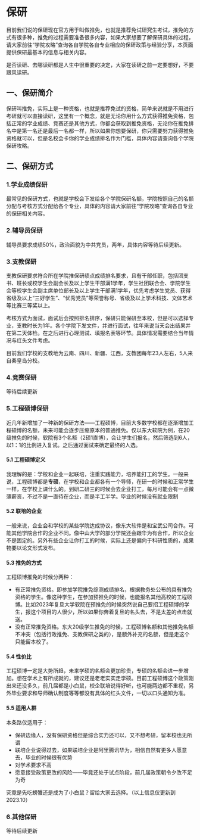 # 保研
目前我们说的保研现在官方用于叫做推免，也就是推荐免试研究生考试，推免的方式有很多种，推免的过程需要准备很多内容，如果大家想要了解保研具体的过程，请大家前往“学院攻略”查询各自学院各自专业相应的保研政策与经验分享，本页面提供保研最基本的信息与相关内容。
 
是否读研、去哪读研都是人生中很重要的决定，大家在读研之前一定要想好，不要跟风读研。
## 一、保研简介
保研叫推免，实际上是一种资格，也就是推荐免试的资格，简单来说就是不用进行考研就可以直接读研，这里有一个概念，就是无论你用什么方式获得推免资格，包括正常的学业成绩、竞赛还是其他方式，你都会获取到推免资格，无论你在推免排名中是第一名还是最后一名都一样，所以如果你想要保研，你只需要努力获得推免资格就可以，但是名校会卡你的学业成绩排名作为门槛，具体内容请查询各个学院保研攻略。

## 二、保研方式
### 1.学业成绩保研
最常见的保研方式，也就是学校会下发给各个学院保研名额，学院按照自己的名额分配与考核方式分配给各个专业，具体的内容请大家前往“学院攻略”查询各自专业的保研相关内容。
### 2.辅导员保研
辅导员要求成绩50%，政治面貌为中共党员，两年，具体内容等待后续更新。
### 3.支教保研
支教保研要求符合所在学院推保研绩点成绩排名要求，且有干部任职，包括团支书、班长或校学生会副会长及以上学生干部满1学年，学生社团联合会、学院学生会等校学生会副主席单位部长及以上学生干部满1学年，优先考虑学生党员、获得省级及以上“三好学生”、“优秀党员”等荣誉称号、省级及以上学术科技、文体艺术等比赛三等奖以上。

考核方式为面试，面试后会按照排名排序，保研只能保研至本校，但是可以选择专业，支教时长为1年。各个学院下发文件，并进行面试，往年来说当天会出结果并在第二天体检。在之后进行心理测试、填报名表等环节。具体情况需要结合当年情况与红头文件考虑。

目前我们学校的支教地为云南、四川、新疆、江西，支教团每年23人左右，5人来自秦皇岛分校。
### 4.竞赛保研
等待后续更新


### 5.工程硕博保研
近几年新增加了一种新的保研方法——工程硕博，目前大多数学校都在逐渐增加工程硕博的名额，未来可能会逐步压缩原本的普通推免。仅以东大软院为例，在20级推免的时候，软院有3个名额（2硕1直博），会让学生们报名，然后筛选到6人，以1：1的比例进入复试。之后通过面试来确定最终的人选。
#### 5.1 工程硕博定义

我理解的是：学校和企业一起联培，注重实践能力，培养能打工的学生。一般来说，工程硕博都是**专硕**，在学校和企业都各有一个导师，在研一的时候和正常学生一样，在学校上课什么的。到研二研三的时候会去企业打工，每月可能会有一点微薄薪资，不过不是一直待在企业，而是半工半学。毕业的时候没有就业限制

#### 5.2 联培的企业

一般来说，企业会和学校的某些学院达成协议，像东大软件是和宝武公司合作。可能其他学院合作的企业不同。像中山大学的部分学院还会跟华为有合作，所以企业不是固定的。另外有些企业让你打工的时候，实际上还是偏向于科研性质的，成果物要以论文形式发布。

#### 5.3 推免的方式

工程硕博推免的时候分两种：

- 有正常推免资格。即参加学院推免综测成绩排名，根据教务处公布的具有推免资格的学生。像这种学生，在参加预推免的时候，也能报名其他高校的工程硕博。比如2023年复旦大学软院在预推免的时候突然说自己要招工程硕博的学生，报这个项目的人很少，所以如果你奔着复旦的名头去，不是太差的点击就送。
- 没有正常推免资格。东大20级学生推免的时候，工程硕博名额和其他推免名额不冲突（包括行政推免、支教保研之类的），是额外补充的名额，但是走这个只能留本校了。

#### 5.4 性价比

工程硕博一定是大势所趋，未来学硕的名额会更加珍贵，专硕的名额会进一步增加。想在学术上有所成就的，建议还是老老实实走学硕。目前工程硕博这个政策刚出来还没多久，前几届都是小白鼠，校企联培说得好听，也可能两边都不重视，另外毕业要求和导师确认制度等等都没有具体的红头文件，一切以口头通知为准。
#### 5.5 适用人群
本条路仅适用于：

- 保研边缘人，没有保研资格但是综合实力还可以，又不想考研，留本校也无所谓
- 联培企业说得过去，如果联培企业是阿里腾讯华为，相信自然有更多人愿意去，毕业的时候很有优势
- 对学术要求不高
- 愿意接受政策更改的风险——毕竟还处于试点阶段，前几届政策朝令夕改不足为奇

究竟是先吃螃蟹还是成为了小白鼠？留给大家去选择。（以上信息仅更新到2023.10）
### 6.其他保研
等待后续更新
